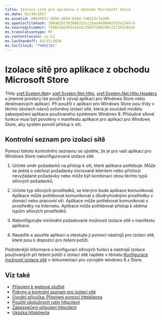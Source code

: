 ```yaml
---
title: Izolace sítě pro aplikace z obchodu Microsoft Store
ms.date: 03/30/2017
ms.assetid: b064497c-d956-46b8-838d-7a0223c7e200
ms.openlocfilehash: 390a0281f03b08322cc1bee469b601fd5a1547c4
ms.sourcegitcommit: 7588136e355e10cbc2582f389c90c127363c02a5
ms.translationtype: MT
ms.contentlocale: cs-CZ
ms.lasthandoff: 03/15/2020
ms.locfileid: "74802161"
---
```

# <a name="network-isolation-for-windows-store-apps"></a>Izolace sítě pro aplikace z obchodu Microsoft Store

Třídy <xref:System.Net>v <xref:System.Net.Http>, <xref:System.Net.Http.Headers> a jmenné prostory lze použít k vývoji aplikací pro Windows Store nebo desktopových aplikací. Při použití v aplikaci pro Windows Store jsou třídy v těchto oborech názvů ovlivněny izolací sítě, která je součástí modelu zabezpečení aplikace používaného systémem Windows 8. Příslušné síťové funkce musí být povoleny v manifestu aplikace pro aplikaci pro Windows Store, aby systém povolil přístup k síti.  
  
## <a name="checklist-for-network-isolation"></a>Kontrolní seznam pro izolaci sítě  

Pomocí tohoto kontrolního seznamu se ujistěte, že je pro vaši aplikaci pro Windows Store nakonfigurovaná izolace sítě.  
  
1. Určete směr požadavků na přístup k síti, které aplikace potřebuje. Může se jedná o odchozí požadavky iniciované klientem nebo příchozí nevyžádané požadavky nebo může být kombinací obou těchto typů síťových požadavků.  
  
2. Určete typ síťových prostředků, se kterými bude aplikace komunikovat. Aplikace může potřebovat komunikovat s důvěryhodnými prostředky v domácí nebo pracovní síti. Aplikace může potřebovat komunikovat s prostředky na Internetu. Aplikace může potřebovat přístup k oběma typům síťových prostředků.  
  
3. Nakonfigurujte minimální požadované možnosti izolace sítě v manifestu aplikace.  
  
4. Nasaďte a spusťte aplikaci a otestujte ji pomocí nástrojů pro izolaci sítě, které jsou k dispozici pro řešení potíží.  
  
Podrobnější informace o konfiguraci síťových funkcí a nástrojů izolace používaných při řešení potíží s izolací sítě najdete v tématu [Konfigurace možností izolace sítě](https://docs.microsoft.com/previous-versions/windows/apps/hh770532(v=win.10)) v dokumentaci pro vývojáře windows 8.x Store.
  
## <a name="see-also"></a>Viz také

- [Připojení k webové službě](https://docs.microsoft.com/previous-versions/windows/apps/hh761504(v=win.10))
- [Pokyny a kontrolní seznam pro izolaci sítě](https://docs.microsoft.com/previous-versions/windows/apps/hh770532(v=win.10))
- [Úvodní příručka: Připojení pomocí httpklienta](https://docs.microsoft.com/previous-versions/windows/apps/hh781239(v=win.10))
- [Použití obslužných rutin httpclient](https://docs.microsoft.com/previous-versions/windows/apps/hh781241(v=win.10))
- [Zabezpečení připojení httpclient](https://docs.microsoft.com/previous-versions/windows/apps/hh781240(v=win.10))
- [Ukázka httpklienta](https://code.msdn.microsoft.com/windowsapps/HttpClient-sample-55700664)
